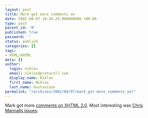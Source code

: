 ```yaml
---
layout: post
title: Mark got more comments on
date: 2002-08-07 10:26:29.000000000 +00:00
type: post
parent_id: '0'
published: true
password: ''
status: publish
categories: []
tags:
- HTML/XHTML
meta: {}
author:
  login: niklas
  email: niklas@protocol7.com
  display_name: Niklas
  first_name: Niklas
  last_name: Gustavsson
permalink: "/archives/2002/08/07/mark_got_more_comments_on/"
---
```

Mark got more [comments on XHTML 2.0](http://diveintomark.org/archives/2002/08/06.html#changes_in_xhtml_20). Most interesting was [Chris Mannalls issues](http://lists.w3.org/Archives/Public/www-html/2002Aug/0017.html).

